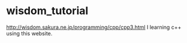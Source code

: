 # wisdom_tutorial
http://wisdom.sakura.ne.jp/programming/cpp/cpp3.html
I learning c++ using this website.
